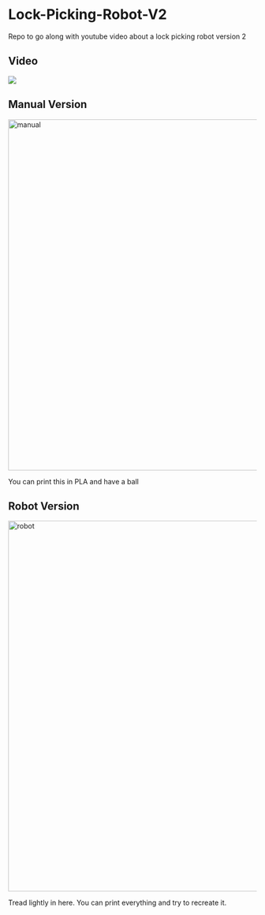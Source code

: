 # Lock-Picking-Robot-V2
Repo to go along with youtube video about a lock picking robot version 2

## Video
[<img src="https://img.youtube.com/vi/QE9MT1LG-PU/0.jpg">](https://www.youtube.com/watch?v=QE9MT1LG-PU)

## Manual Version
<img width="712" alt="manual" src="https://github.com/SparksAndCode/Lock-Picking-Robot-V2/assets/100659171/e45378f9-4aa0-4515-9100-f152cbced526">

You can print this in PLA and have a ball

## Robot Version
<img width="752" alt="robot" src="https://github.com/SparksAndCode/Lock-Picking-Robot-V2/assets/100659171/8018ac32-88a8-477f-b4bd-63a8255ad4ca">

Tread lightly in here. You can print everything and try to recreate it.
